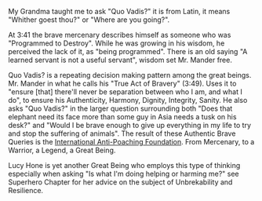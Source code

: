 My Grandma taught me to ask "Quo Vadis?" it is from Latin, it means
"Whither goest thou?" or "Where are you going?".

At 3:41 the brave mercenary describes himself as someone who was
"Programmed to Destroy". While he was growing in his wisdom, he perceived
the lack of it, as "being programmed". There is an old saying "A learned
servant is not a useful servant", wisdom set Mr. Mander free.

Quo Vadis? is a repeating decision making pattern among the great beings.
Mr. Mander in what he calls his "True Act of Bravery" (3:49). Uses it to
"ensure \[that\] there'll never be separation between who I am, and what I
do", to ensure his Authenticity, Harmony, Dignity, Integrity, Sanity. He
also asks "Quo Vadis?" in the larger question surrounding both "Does that
elephant need its face more than some guy in Asia needs a tusk on his
desk?" and "Would I be brave enough to give up everything in my life to try
and stop the suffering of animals". The result of these Authentic Brave
Queries is the [International Anti-Poaching Foundation][1]. From Mercenary,
to a Warrior, a Legend, a Great Being.

Lucy Hone is yet another Great Being who employs this type of thinking
especially when asking "Is what I'm doing helping or harming me?" see
Superhero Chapter for her advice on the subject of Unbrekability and
Resilience.

[1]: https://www.iapf.org/

